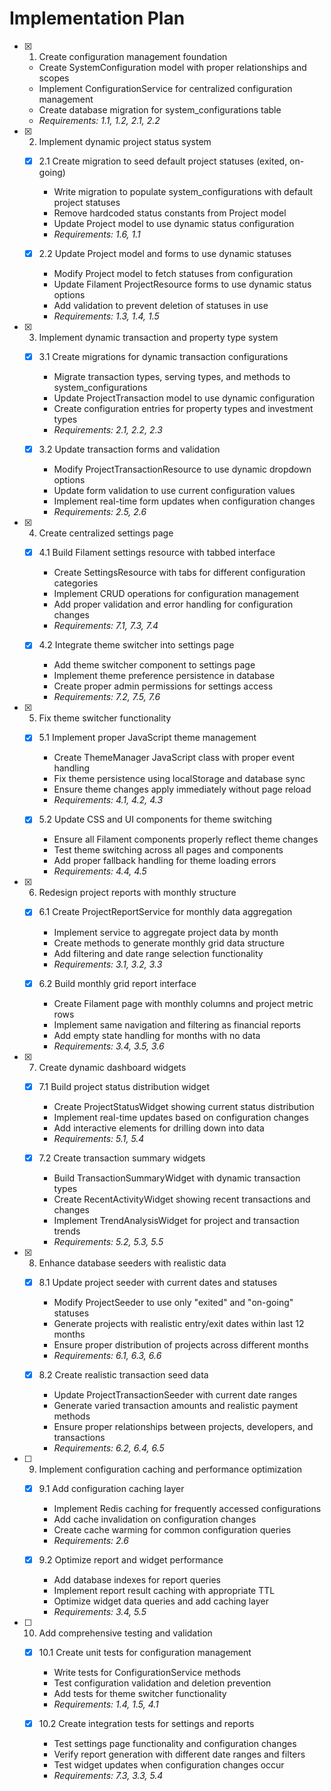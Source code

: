 # Implementation Plan

-   [x] 1. Create configuration management foundation

    -   Create SystemConfiguration model with proper relationships and scopes
    -   Implement ConfigurationService for centralized configuration management
    -   Create database migration for system_configurations table
    -   _Requirements: 1.1, 1.2, 2.1, 2.2_

-   [x] 2. Implement dynamic project status system

    -   [x] 2.1 Create migration to seed default project statuses (exited, on-going)

        -   Write migration to populate system_configurations with default project statuses
        -   Remove hardcoded status constants from Project model
        -   Update Project model to use dynamic status configuration
        -   _Requirements: 1.6, 1.1_

    -   [x] 2.2 Update Project model and forms to use dynamic statuses
        -   Modify Project model to fetch statuses from configuration
        -   Update Filament ProjectResource forms to use dynamic status options
        -   Add validation to prevent deletion of statuses in use
        -   _Requirements: 1.3, 1.4, 1.5_

-   [x] 3. Implement dynamic transaction and property type system

    -   [x] 3.1 Create migrations for dynamic transaction configurations

        -   Migrate transaction types, serving types, and methods to system_configurations
        -   Update ProjectTransaction model to use dynamic configuration
        -   Create configuration entries for property types and investment types
        -   _Requirements: 2.1, 2.2, 2.3_

    -   [x] 3.2 Update transaction forms and validation
        -   Modify ProjectTransactionResource to use dynamic dropdown options
        -   Update form validation to use current configuration values
        -   Implement real-time form updates when configuration changes
        -   _Requirements: 2.5, 2.6_

-   [x] 4. Create centralized settings page

    -   [x] 4.1 Build Filament settings resource with tabbed interface

        -   Create SettingsResource with tabs for different configuration categories
        -   Implement CRUD operations for configuration management
        -   Add proper validation and error handling for configuration changes
        -   _Requirements: 7.1, 7.3, 7.4_

    -   [x] 4.2 Integrate theme switcher into settings page
        -   Add theme switcher component to settings page
        -   Implement theme preference persistence in database
        -   Create proper admin permissions for settings access
        -   _Requirements: 7.2, 7.5, 7.6_

-   [x] 5. Fix theme switcher functionality

    -   [x] 5.1 Implement proper JavaScript theme management

        -   Create ThemeManager JavaScript class with proper event handling
        -   Fix theme persistence using localStorage and database sync
        -   Ensure theme changes apply immediately without page reload
        -   _Requirements: 4.1, 4.2, 4.3_

    -   [x] 5.2 Update CSS and UI components for theme switching
        -   Ensure all Filament components properly reflect theme changes
        -   Test theme switching across all pages and components
        -   Add proper fallback handling for theme loading errors
        -   _Requirements: 4.4, 4.5_

-   [x] 6. Redesign project reports with monthly structure

    -   [x] 6.1 Create ProjectReportService for monthly data aggregation

        -   Implement service to aggregate project data by month
        -   Create methods to generate monthly grid data structure
        -   Add filtering and date range selection functionality
        -   _Requirements: 3.1, 3.2, 3.3_

    -   [x] 6.2 Build monthly grid report interface
        -   Create Filament page with monthly columns and project metric rows
        -   Implement same navigation and filtering as financial reports
        -   Add empty state handling for months with no data
        -   _Requirements: 3.4, 3.5, 3.6_

-   [x] 7. Create dynamic dashboard widgets

    -   [x] 7.1 Build project status distribution widget

        -   Create ProjectStatusWidget showing current status distribution
        -   Implement real-time updates based on configuration changes
        -   Add interactive elements for drilling down into data
        -   _Requirements: 5.1, 5.4_

    -   [x] 7.2 Create transaction summary widgets
        -   Build TransactionSummaryWidget with dynamic transaction types
        -   Create RecentActivityWidget showing recent transactions and changes
        -   Implement TrendAnalysisWidget for project and transaction trends
        -   _Requirements: 5.2, 5.3, 5.5_

-   [x] 8. Enhance database seeders with realistic data

    -   [x] 8.1 Update project seeder with current dates and statuses

        -   Modify ProjectSeeder to use only "exited" and "on-going" statuses
        -   Generate projects with realistic entry/exit dates within last 12 months
        -   Ensure proper distribution of projects across different months
        -   _Requirements: 6.1, 6.3, 6.6_

    -   [x] 8.2 Create realistic transaction seed data
        -   Update ProjectTransactionSeeder with current date ranges
        -   Generate varied transaction amounts and realistic payment methods
        -   Ensure proper relationships between projects, developers, and transactions
        -   _Requirements: 6.2, 6.4, 6.5_

-   [ ] 9. Implement configuration caching and performance optimization

    -   [x] 9.1 Add configuration caching layer

        -   Implement Redis caching for frequently accessed configurations
        -   Add cache invalidation on configuration changes
        -   Create cache warming for common configuration queries
        -   _Requirements: 2.6_

    -   [x] 9.2 Optimize report and widget performance
        -   Add database indexes for report queries
        -   Implement report result caching with appropriate TTL
        -   Optimize widget data queries and add caching layer
        -   _Requirements: 3.4, 5.5_

-   [ ] 10. Add comprehensive testing and validation

    -   [x] 10.1 Create unit tests for configuration management

        -   Write tests for ConfigurationService methods
        -   Test configuration validation and deletion prevention
        -   Add tests for theme switcher functionality
        -   _Requirements: 1.4, 1.5, 4.1_

    -   [x] 10.2 Create integration tests for settings and reports
        -   Test settings page functionality and configuration changes
        -   Verify report generation with different date ranges and filters
        -   Test widget updates when configuration changes occur
        -   _Requirements: 7.3, 3.3, 5.4_
